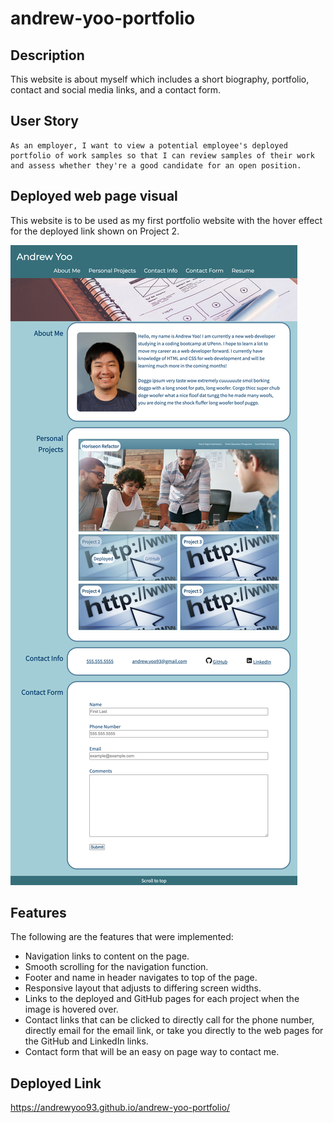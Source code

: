 # andrew-yoo-portfolio
## Description
This website is about myself which includes a short biography, portfolio, contact and social media links, and a contact form.

## User Story

```
As an employer, I want to view a potential employee's deployed portfolio of work samples so that I can review samples of their work and assess whether they're a good candidate for an open position.
```

## Deployed web page visual
This website is to be used as my first portfolio website with the hover effect for the deployed link shown on Project 2.

![Responsive Portfolio Screenshot](assets/images/responsive-portfolio.png)

## Features
The following are the features that were implemented:
* Navigation links to content on the page.
* Smooth scrolling for the navigation function.
* Footer and name in header navigates to top of the page.
* Responsive layout that adjusts to differing screen widths.
* Links to the deployed and GitHub pages for each project when the image is hovered over.
* Contact links that can be clicked to directly call for the phone number, directly email for the email link, or take you directly to the web pages for the GitHub and LinkedIn links.
* Contact form that will be an easy on page way to contact me. <!-- Does not yet have functionality as it has not yet been covered in class -->

## Deployed Link
https://andrewyoo93.github.io/andrew-yoo-portfolio/
